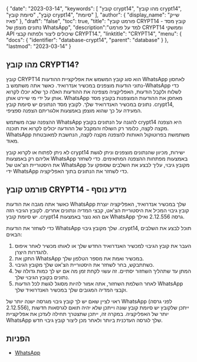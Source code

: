 {
"date": "2023-03-14",
  "keywords": [
"קובץ crypt14",
"מהו קובץ crypt14",
"קוֹבֶץ",
"סיומת קובץ crypt14",
"סיומת"
],
  "author": {
"display_name": "שייק פאיז"
},
"draft": "false",
"toc": true,
"title": "פורמט קובץ CRYPT14 - קובץ מסד נתונים מוצפן של WhatsApp",
  "description":"למד על פורמט CRYPT14 וממשקי API שיכולים ליצור ולפתוח קבצי CRYPT14.",
"linktitle": "CRYPT14",
  "menu": {
    "docs": {
      "identifier": "database-crypt14",
      "parent": "database"
}
},
"lastmod": "2023-03-14"
}

## מהו קובץ CRYPT14?

קובץ CRYPT14 הוא סוג קובץ המשמש את אפליקציית ההודעות WhatsApp לאחסון נתוני הודעות מוצפנים במכשיר אנדרואיד. כאשר אתה משתמש ב-WhatsApp כדי לשלוח ולקבל הודעות, האפליקציה מצפינה את ההודעות האלה כך שלא יוכלו לקרוא אותן על ידי מי שיירט אותן. WhatsApp מאחסן את ההודעות המוצפנות בקובץ מסד נתונים במכשיר האנדרואיד שלך. לקובץ מסד הנתונים יש סיומת קובץ .crypt14, המעידה על כך שהוא מוצפן באמצעות אלגוריתם הצפנה ספציפי.

ההצפנה שבה משתמש WhatsApp להגנה על הנתונים בקובץ crypt14 היא הצפנה מקצה לקצה, כלומר רק השולח והמקבל של ההודעה יכולים לקרוא את תוכנה. WhatsApp משתמשת בפרוטוקול האותות להצפנה מקצה לקצה, הנחשבת למאובטחת מאוד.

לא ניתן לפתוח או לקרוא קובץ crypt14 ישירות, מכיוון שהנתונים מוצפנים וניתן לגשת אליהם רק באמצעות WhatsApp באמצעות מפתחות ההצפנה המתאימים. כדי לשחזר את היסטוריית הצ'אט של WhatsApp מקובץ גיבוי, עליך לבצע את השלבים שסופקו על ידי WhatsApp כדי לשחזר את הנתונים בתוך האפליקציה.

## פורמט קובץ CRYPT14 - מידע נוסף

כאשר אתה מגבה את הודעות WhatsApp שלך במכשיר אנדרואיד, האפליקציה יוצרת קובץ גיבוי המכיל את היסטוריית הצ'אט, קבצי המדיה ונתונים אחרים. לקובץ הגיבוי הזה יש סיומת קובץ .crypt14 אם הוא נוצר באמצעות WhatsApp גרסה 2.12.556 ואילך.

כדי לשחזר את הודעות WhatsApp שלך מקובץ גיבוי .crypt14, תוכל לבצע את השלבים הבאים:

1. העבר את קובץ הגיבוי למכשיר האנדרואיד החדש שלך או לאותו מכשיר לאחר איפוס להגדרות היצרן.
2. התקן את WhatsApp במכשיר ואמת את מספר הטלפון שלך.
3. כשתתבקש, בחר לשחזר את היסטוריית הצ'אט שלך מקובץ הגיבוי.
4. המתן עד שתהליך השחזור יסתיים. זה עשוי לקחת זמן מה אם יש לך כמות גדולה של נתונים בקובץ הגיבוי שלך.
5. לאחר השלמת השחזור, אתה אמור להיות מסוגל לגשת לכל הודעות WhatsApp וקבצי המדיה המגובים שלך במכשיר האנדרואיד שלך.

ראוי לציין שאם יש לך קובץ גיבוי מגרסה ישנה יותר של WhatsApp (לפני גרסה 2.12.556), ייתכן שלקובץ יש סיומת קובץ שונה וייתכן שלא יהיה תואם לגרסאות חדשות יותר של האפליקציה. במקרה זה, ייתכן שתצטרך תחילה לעדכן את אפליקציית WhatsApp שלך לגרסה העדכנית ביותר ולאחר מכן ליצור קובץ גיבוי חדש.

## הפניות
* [WhatsApp](https://en.wikipedia.org/wiki/WhatsApp)

